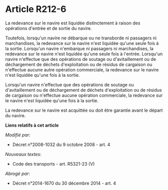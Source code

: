 # Article R212-6

La redevance sur le navire est liquidée distinctement à raison des opérations d'entrée et de sortie du navire.

Toutefois, lorsqu'un navire ne débarque ou ne transborde ni passagers ni marchandises, la redevance sur le navire n'est
liquidée qu'une seule fois à la sortie. Lorsqu'un navire n'embarque ni passagers ni marchandises, la redevance sur le navire
n'est liquidée qu'une seule fois à l'entrée. Lorsqu'un navire n'effectue que des opérations de soutage ou d'avitaillement ou
de déchargement de déchets d'exploitation ou de résidus de cargaison ou n'effectue aucune autre opération commerciale, la
redevance sur le navire n'est liquidée qu'une fois à la sortie.

Lorsqu'un navire n'effectue que des opérations de soutage ou d'avitaillement ou de déchargement de déchets d'exploitation ou
de résidus de cargaison ou n'effectue aucune opération commerciale, la redevance sur le navire n'est liquidée qu'une fois à
la sortie.

La redevance sur le navire est acquittée ou doit être garantie avant le départ du navire.

**Liens relatifs à cet article**

_Modifié par_:

  - Décret n°2008-1032 du 9 octobre 2008 - art. 4

_Nouveaux textes_:

  - Code des transports - art. R5321-23 (V)

_Abrogé par_:

  - Décret n°2014-1670 du 30 décembre 2014 - art. 4
